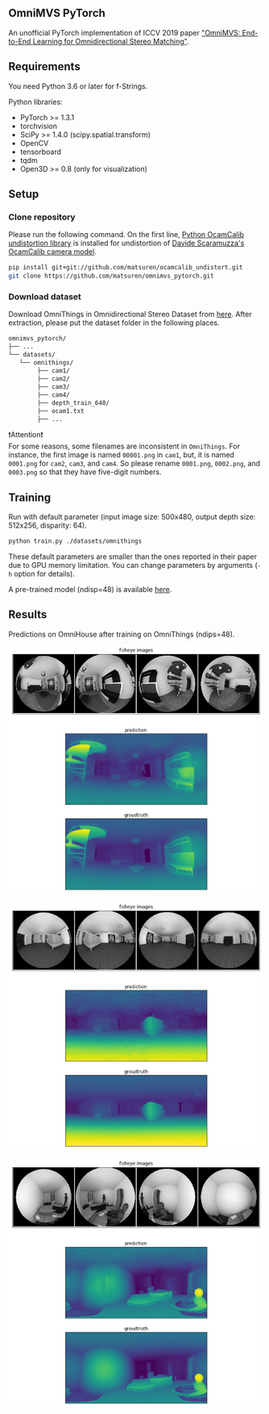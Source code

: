 ## OmniMVS PyTorch
An unofficial PyTorch implementation of ICCV 2019 paper 
["OmniMVS: End-to-End Learning for Omnidirectional Stereo Matching"](http://openaccess.thecvf.com/content_ICCV_2019/papers/Won_OmniMVS_End-to-End_Learning_for_Omnidirectional_Stereo_Matching_ICCV_2019_paper.pdf).


## Requirements
You need Python 3.6 or later for f-Strings.

Python libraries:
- PyTorch >= 1.3.1
- torchvision
- SciPy >= 1.4.0 (scipy.spatial.transform)
- OpenCV
- tensorboard
- tqdm
- Open3D >= 0.8 (only for visualization)

## Setup
### Clone repository
Please run the following command. 
On the first line, [Python OcamCalib undistortion library](https://github.com/matsuren/ocamcalib_undistort) is 
installed for undistortion of [Davide Scaramuzza's OcamCalib camera model](https://sites.google.com/site/scarabotix/ocamcalib-toolbox).
```bash
pip install git+git://github.com/matsuren/ocamcalib_undistort.git
git clone https://github.com/matsuren/omnimvs_pytorch.git
```

### Download dataset
Download OmniThings in Omnidirectional Stereo Dataset from [here](http://cvlab.hanyang.ac.kr/project/omnistereo/). 
After extraction, please put the dataset folder in the following places.

    omnimvs_pytorch/
    ├── ...
    └── datasets/
       └── omnithings/
            ├── cam1/
            ├── cam2/
            ├── cam3/
            ├── cam4/
            ├── depth_train_640/
            ├── ocam1.txt
            ├── ...

:exclamation:Attention:exclamation:  
For some reasons, some filenames are inconsistent in `OmniThings`.
For instance, the first image is named `00001.png` in `cam1`, but, it is named `0001.png` for `cam2`, `cam3`, and `cam4`. So please rename `0001.png`, `0002.png`, and `0003.png` so that they have five-digit numbers.


## Training
Run with default parameter (input image size: 500x480, output depth size: 512x256, disparity: 64). 
```bash
python train.py ./datasets/omnithings
```
These default parameters are smaller than the ones reported in their paper due to GPU memory limitation.
You can change parameters by arguments (`-h` option for details). 

A pre-trained model (ndisp=48) is available [here](https://1drv.ms/u/s!Ao6oo2sMuht4tyd5tU1OS0hNjzNb?e=rez8E0).

## Results
Predictions on OmniHouse after training on OmniThings (ndips=48).

![OmniHouse1](imgs/house1.png) 

![OmniHouse2](imgs/house2.png) 

![OmniHouse3](imgs/house3.png) 



